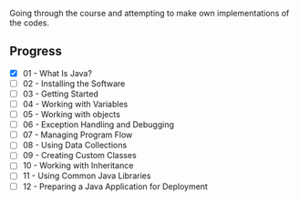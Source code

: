 Going through the course and attempting to make own implementations of the codes.
## Progress

- [x] 01 - What Is Java?
- [ ] 02 - Installing the Software
- [ ] 03 - Getting Started
- [ ] 04 - Working with Variables
- [ ] 05 - Working with objects
- [ ] 06 - Exception Handling and Debugging
- [ ] 07 - Managing Program Flow
- [ ] 08 - Using Data Collections
- [ ] 09 - Creating Custom Classes
- [ ] 10 - Working with Inheritance
- [ ] 11 - Using Common Java Libraries
- [ ] 12 - Preparing a Java Application for Deployment